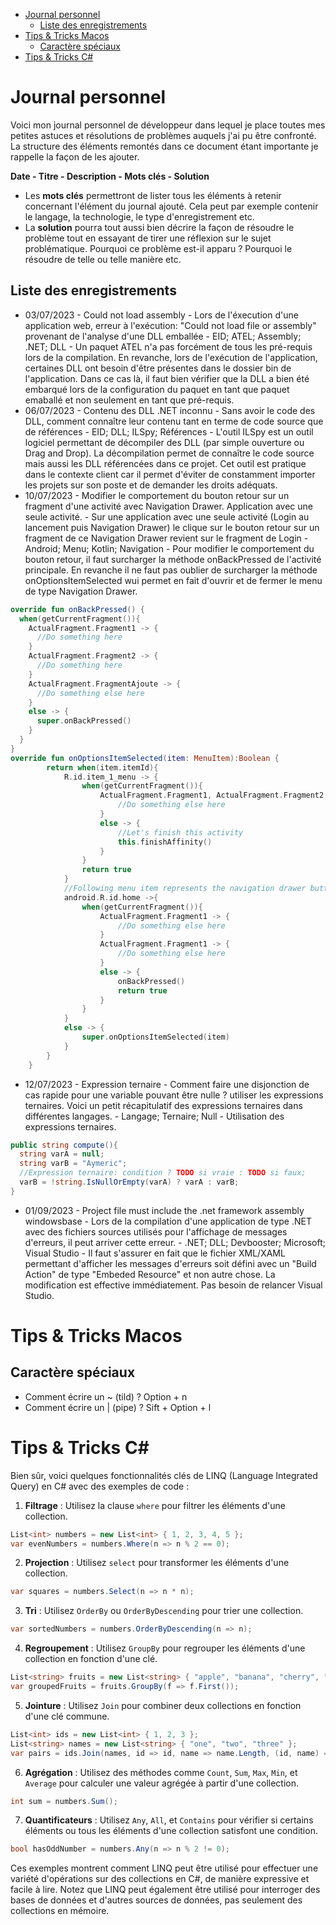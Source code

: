 - [Journal personnel](#journal-personnel)
  - [Liste des enregistrements](#liste-des-enregistrements)
- [Tips \& Tricks Macos](#tips--tricks-macos)
  - [Caractère spéciaux](#caractère-spéciaux)
- [Tips \& Tricks C#](#tips--tricks-c)

# Journal personnel

Voici mon journal personnel de développeur dans lequel je place toutes mes petites astuces et résolutions de problèmes auquels j'ai pu être confronté. La structure des éléments remontés dans ce document étant importante je rappelle la façon de les ajouter.

**Date - Titre - Description - Mots clés - Solution**

- Les **mots clés** permettront de lister tous les éléments à retenir concernant l'élément du journal ajouté. Cela peut par exemple contenir le langage, la technologie, le type d'enregistrement etc. 
- La **solution** pourra tout aussi bien décrire la façon de résoudre le problème tout en essayant de tirer une réflexion sur le sujet problématique. Pourquoi ce problème est-il apparu ? Pourquoi le résoudre de telle ou telle manière etc.

## Liste des enregistrements

- 03/07/2023 - Could not load assembly - Lors de l'éxecution d'une application web, erreur à l'exécution: "Could not load file or assembly" provenant de l'analyse d'une DLL emballée - EID; ATEL; Assembly; .NET; DLL - Un paquet ATEL n'a pas forcément de tous les pré-requis lors de la compilation. En revanche, lors de l'exécution de l'application, certaines DLL ont besoin d'être présentes dans le dossier bin de l'application. Dans ce cas là, il faut bien vérifier que la DLL a bien été embarqué lors de la configuration du paquet en tant que paquet emaballé et non seulement en tant que pré-requis.
- 06/07/2023 - Contenu des DLL .NET inconnu - Sans avoir le code des DLL, comment connaître leur contenu tant en terme de code source que de références - EID; DLL; ILSpy; Références - L'outil ILSpy est un outil logiciel permettant de décompiler des DLL (par simple ouverture ou Drag and Drop). La décompilation permet de connaître le code source mais aussi les DLL référencées dans ce projet. Cet outil est pratique dans le contexte client car il permet d'éviter de constamment importer les projets sur son poste et de demander les droits adéquats.
- 10/07/2023 - Modifier le comportement du bouton retour sur un fragment d'une activité avec Navigation Drawer. Application avec une seule activité. - Sur une application avec une seule activité (Login au lancement puis Navigation Drawer) le clique sur le bouton retour sur un fragment de ce Navigation Drawer revient sur le fragment de Login - Android; Menu; Kotlin; Navigation - Pour modifier le comportement du bouton retour, il faut surcharger la méthode onBackPressed de l'activité principale. En revanche il ne faut pas oublier de surcharger la méthode onOptionsItemSelected wui permet en fait d'ouvrir et de fermer le menu de type Navigation Drawer.
```kotlin
override fun onBackPressed() {
  when(getCurrentFragment()){
    ActualFragment.Fragment1 -> {
      //Do something here
    }
    ActualFragment.Fragment2 -> {
      //Do something here
    }
    ActualFragment.FragmentAjoute -> {
      //Do something else here
    }
    else -> {
      super.onBackPressed()
    }
  }
}
override fun onOptionsItemSelected(item: MenuItem):Boolean {
        return when(item.itemId){
            R.id.item_1_menu -> {
                when(getCurrentFragment()){
                    ActualFragment.Fragment1, ActualFragment.Fragment2, ActualFragment.FragmentAjoute -> {
                        //Do something else here
                    }
                    else -> {
                        //Let's finish this activity
                        this.finishAffinity()
                    }
                }
                return true
            }
            //Following menu item represents the navigation drawer button
            android.R.id.home ->{
                when(getCurrentFragment()){
                    ActualFragment.Fragment1 -> {
                        //Do something else here
                    }
                    ActualFragment.Fragment1 -> {
                        //Do something else here
                    }
                    else -> {
                        onBackPressed()
                        return true
                    }
                }
            }
            else -> {
                super.onOptionsItemSelected(item)
            }
        }
    }

```
- 12/07/2023 - Expression ternaire - Comment faire une disjonction de cas rapide pour une variable pouvant être nulle ? utiliser les expressions ternaires. Voici un petit récapitulatif des expressions ternaires dans différentes langages. - Langage; Ternaire; Null - Utilisation des expressions ternaires.
```C#
public string compute(){
  string varA = null;
  string varB = "Aymeric";
  //Expression ternaire: condition ? TODO si vraie : TODO si faux;
  varB = !string.IsNullOrEmpty(varA) ? varA : varB;
}
```
- 01/09/2023 - Project file must include the .net framework assembly windowsbase - Lors de la compilation d'une application de type .NET avec des fichiers sources utilisés pour l'affichage de messages d'erreurs, il peut arriver cette erreur. - .NET; DLL; Devbooster; Microsoft; Visual Studio - Il faut s'assurer en fait que le fichier XML/XAML permettant d'afficher les messages d'erreurs soit défini avec un "Build Action" de type "Embeded Resource" et non autre chose. La modification est effective immédiatement. Pas besoin de relancer Visual Studio.

# Tips & Tricks Macos

## Caractère spéciaux

- Comment écrire un ~ (tild) ? Option + n
- Comment écrire un | (pipe) ? Sift + Option + l

# Tips & Tricks C#

Bien sûr, voici quelques fonctionnalités clés de LINQ (Language Integrated Query) en C# avec des exemples de code :

1. **Filtrage** : Utilisez la clause `where` pour filtrer les éléments d'une collection.

```csharp
List<int> numbers = new List<int> { 1, 2, 3, 4, 5 };
var evenNumbers = numbers.Where(n => n % 2 == 0);
```

2. **Projection** : Utilisez `select` pour transformer les éléments d'une collection.

```csharp
var squares = numbers.Select(n => n * n);
```

3. **Tri** : Utilisez `OrderBy` ou `OrderByDescending` pour trier une collection.

```csharp
var sortedNumbers = numbers.OrderByDescending(n => n);
```

4. **Regroupement** : Utilisez `GroupBy` pour regrouper les éléments d'une collection en fonction d'une clé.

```csharp
List<string> fruits = new List<string> { "apple", "banana", "cherry", "date" };
var groupedFruits = fruits.GroupBy(f => f.First());
```

5. **Jointure** : Utilisez `Join` pour combiner deux collections en fonction d'une clé commune.

```csharp
List<int> ids = new List<int> { 1, 2, 3 };
List<string> names = new List<string> { "one", "two", "three" };
var pairs = ids.Join(names, id => id, name => name.Length, (id, name) => new { id, name });
```

6. **Agrégation** : Utilisez des méthodes comme `Count`, `Sum`, `Max`, `Min`, et `Average` pour calculer une valeur agrégée à partir d'une collection.

```csharp
int sum = numbers.Sum();
```

7. **Quantificateurs** : Utilisez `Any`, `All`, et `Contains` pour vérifier si certains éléments ou tous les éléments d'une collection satisfont une condition.

```csharp
bool hasOddNumber = numbers.Any(n => n % 2 != 0);
```

Ces exemples montrent comment LINQ peut être utilisé pour effectuer une variété d'opérations sur des collections en C#, de manière expressive et facile à lire. Notez que LINQ peut également être utilisé pour interroger des bases de données et d'autres sources de données, pas seulement des collections en mémoire.